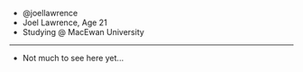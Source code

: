 - @joellawrence
- Joel Lawrence, Age 21
- Studying @ MacEwan University
----------------
- Not much to see here yet...
